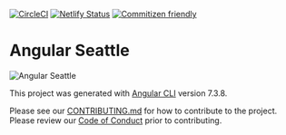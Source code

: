 [![CircleCI](https://circleci.com/gh/angular-seattle/angular-seattle.svg?style=svg)](https://circleci.com/gh/angular-seattle/angular-seattle)
[![Netlify Status](https://api.netlify.com/api/v1/badges/8dec2248-f76e-449e-ab35-1132c7bdb6c7/deploy-status)](https://app.netlify.com/sites/angular-seattle/deploys)
[![Commitizen friendly](https://img.shields.io/badge/commitizen-friendly-brightgreen.svg)](http://commitizen.github.io/cz-cli/)

# Angular Seattle

![Angular Seattle](docs/img/ng-seattle.png)

This project was generated with [Angular CLI](https://github.com/angular/angular-cli) version 7.3.8.

Please see our [CONTRIBUTING.md](CONTRIBUTING.md) for how to contribute to the project. Please review our [Code of Conduct](CODE_OF_CONDUCT.md) prior to contributing.

